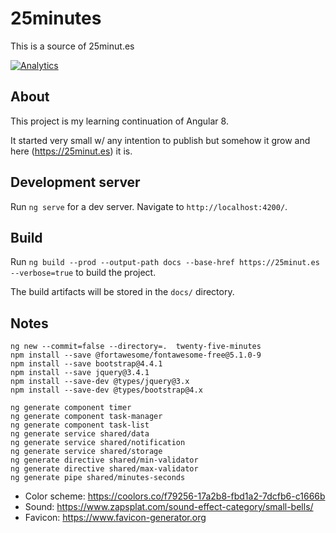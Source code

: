 # 25minutes
This is a source of 25minut.es

[![Analytics](https://ga-beacon.appspot.com/UA-54543878-3/robertsv/25minutes)]()

## About

This project is my learning continuation of Angular 8. 

It started very small w/ any intention to publish but somehow it grow and here (https://25minut.es) it is. 

## Development server

Run `ng serve` for a dev server. Navigate to `http://localhost:4200/`.

## Build

Run `ng build --prod --output-path docs --base-href https://25minut.es --verbose=true` to build the project.

The build artifacts will be stored in the `docs/` directory.

## Notes

```
ng new --commit=false --directory=.  twenty-five-minutes
npm install --save @fortawesome/fontawesome-free@5.1.0-9
npm install --save bootstrap@4.4.1
npm install --save jquery@3.4.1
npm install --save-dev @types/jquery@3.x
npm install --save-dev @types/bootstrap@4.x

ng generate component timer
ng generate component task-manager
ng generate component task-list
ng generate service shared/data
ng generate service shared/notification
ng generate service shared/storage
ng generate directive shared/min-validator
ng generate directive shared/max-validator
ng generate pipe shared/minutes-seconds
```

* Color scheme: https://coolors.co/f79256-17a2b8-fbd1a2-7dcfb6-c1666b
* Sound: https://www.zapsplat.com/sound-effect-category/small-bells/
* Favicon: https://www.favicon-generator.org
